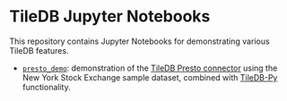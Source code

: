 # TileDB Jupyter Notebooks

This repository contains Jupyter Notebooks for demonstrating various TileDB
features.


- [`presto_demo`](presto_demo): demonstration of the [TileDB Presto connector](https://github.com/TileDB-Inc/TileDB-Presto) using the New York Stock Exchange sample dataset, combined with [TileDB-Py](https://github.com/TileDB-Inc/TileDB-Py) functionality.
